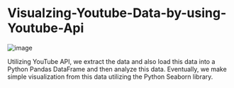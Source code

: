 # Visualzing-Youtube-Data-by-using-Youtube-Api
![image](https://user-images.githubusercontent.com/100124377/229516658-74f1c9ea-035d-43c5-8a7a-6cac7d859748.png)

 Utilizing YouTube API, we extract the data and  also load this data into a Python Pandas DataFrame and then analyze this data. Eventually, we  make simple visualization from this data  utilizing the Python Seaborn library. 
